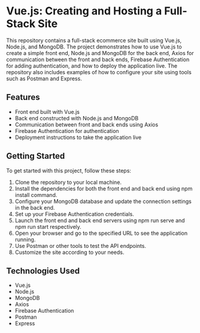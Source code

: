 # Vue.js: Creating and Hosting a Full-Stack Site
This repository contains a full-stack ecommerce site built using Vue.js, Node.js, and MongoDB. The project demonstrates how to use Vue.js to create a simple front end, Node.js and MongoDB for the back end, Axios for communication between the front and back ends, Firebase Authentication for adding authentication, and how to deploy the application live. The repository also includes examples of how to configure your site using tools such as Postman and Express.

## Features
- Front end built with Vue.js
- Back end constructed with Node.js and MongoDB
- Communication between front and back ends using Axios
- Firebase Authentication for authentication
- Deployment instructions to take the application live

## Getting Started
To get started with this project, follow these steps:

1. Clone the repository to your local machine.
2. Install the dependencies for both the front end and back end using npm install command.
3. Configure your MongoDB database and update the connection settings in the back end.
4. Set up your Firebase Authentication credentials.
5. Launch the front end and back end servers using npm run serve and npm run start respectively.
6. Open your browser and go to the specified URL to see the application running.
7. Use Postman or other tools to test the API endpoints.
8. Customize the site according to your needs.

## Technologies Used
- Vue.js
- Node.js
- MongoDB
- Axios
- Firebase Authentication
- Postman
- Express
